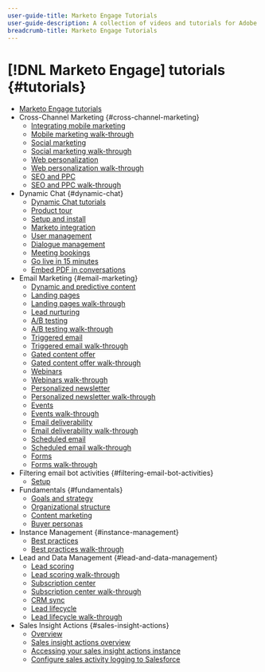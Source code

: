 ```yaml
---
user-guide-title: Marketo Engage Tutorials
user-guide-description: A collection of videos and tutorials for Adobe Marketo Engage.
breadcrumb-title: Marketo Engage Tutorials
---
```


# [!DNL Marketo Engage] tutorials {#tutorials}

+ [Marketo Engage tutorials](overview.md)
+ Cross-Channel Marketing {#cross-channel-marketing}
  + [Integrating mobile marketing](cross-channel-marketing/mobile-marketing-learn.md)
  + [Mobile marketing walk-through](cross-channel-marketing/mobile-marketing-watch.md)
  + [Social marketing](cross-channel-marketing/social-marketing-learn.md)
  + [Social marketing walk-through](cross-channel-marketing/social-marketing-watch.md)
  + [Web personalization](cross-channel-marketing/web-personalization-learn.md)
  + [Web personalization walk-through](cross-channel-marketing/web-personalization-watch.md)
  + [SEO and PPC](cross-channel-marketing/seo-and-ppc-learn.md)
  + [SEO and PPC walk-through](cross-channel-marketing/seo-and-ppc-watch.md)
+ Dynamic Chat {#dynamic-chat}
  + [Dynamic Chat tutorials](dynamic-chat/dynamic-chat-overview.md)
  + [Product tour](dynamic-chat/product-tour.md)
  + [Setup and install](dynamic-chat/setup.md)
  + [Marketo integration](dynamic-chat/marketo-integration.md)
  + [User management](dynamic-chat/user-management.md)
  + [Dialogue management](dynamic-chat/dialogue-management.md)
  + [Meeting bookings](dynamic-chat/meeting-booking.md)
  + [Go live in 15 minutes](dynamic-chat/go-live-in-15-minutes.md)
  + [Embed PDF in conversations](dynamic-chat/document-cloud-integration.md)
+ Email Marketing {#email-marketing}
  + [Dynamic and predictive content](email-marketing/dynamic-and-predictive-content-learn.md)
  + [Landing pages](email-marketing/landing-pages-learn.md)
  + [Landing pages walk-through](email-marketing/landing-pages-watch.md)
  + [Lead nurturing](email-marketing/lead-nuturing-learn.md)
  + [A/B testing](email-marketing/ab-testing-learn.md)
  + [A/B testing walk-through](email-marketing/ab-testing-watch.md)
  + [Triggered email](email-marketing/triggered-email-learn.md)
  + [Triggered email walk-through](email-marketing/triggered-email-watch.md)
  + [Gated content offer](email-marketing/gated-content-offer-learn.md)
  + [Gated content offer walk-through](email-marketing/gated-content-offer-watch.md)
  + [Webinars](email-marketing/webinar-learn.md)
  + [Webinars walk-through](email-marketing/webinar-watch.md)
  + [Personalized newsletter](email-marketing/personalized-newsletter-learn.md)
  + [Personalized newsletter walk-through](email-marketing/personalized-newsletter-watch.md)
  + [Events](email-marketing/events-learn.md)
  + [Events walk-through](email-marketing/events-watch.md)
  + [Email deliverability](email-marketing/email-deliverability-learn.md)
  + [Email deliverability walk-through](email-marketing/email-deliverability-watch.md)
  + [Scheduled email](email-marketing/scheduled-email-learn.md)
  + [Scheduled email walk-through](email-marketing/scheduled-email-watch.md)
  + [Forms](email-marketing/forms-learn.md)
  + [Forms walk-through](email-marketing/forms-watch.md)
+ Filtering email bot activities {#filtering-email-bot-activities}
  + [Setup](filtering-email-bot-activities/setup.md) 
+ Fundamentals {#fundamentals}
  + [Goals and strategy](fundamentals/goals-and-strategy-learn.md)
  + [Organizational structure](fundamentals/organizational-structure-learn.md)
  + [Content marketing](fundamentals/content-marketing-learn.md)
  + [Buyer personas](fundamentals/buyer-personas-learn.md)
+ Instance Management {#instance-management}
  + [Best practices](instance-management/best-practice-learn.md)   
  + [Best practices walk-through](instance-management/best-practice-watch.md)
+ Lead and Data Management {#lead-and-data-management}
  + [Lead scoring](lead-and-data-management/lead-scoring-learn.md) 
  + [Lead scoring walk-through](lead-and-data-management/lead-scoring-watch.md)
  + [Subscription center](lead-and-data-management/subscription-center-learn.md) 
  + [Subscription center walk-through](lead-and-data-management/subscription-center-watch.md) 
  + [CRM sync](lead-and-data-management/crm-sync-learn.md)
  + [Lead lifecycle](lead-and-data-management/lead-lifecycle-learn.md) 
  + [Lead lifecycle walk-through](lead-and-data-management/lead-lifecycle-watch.md)
+ Sales Insight Actions {#sales-insight-actions}
  + [Overview](sales-insight-actions/overview.md)
  + [Sales insight actions overview](sales-insight-actions/sales-insight-actions-overview.md)
  + [Accessing your sales insight actions instance](sales-insight-actions/accessing-your-sales-insight-actions-instance.md)
  + [Configure sales activity logging to Salesforce](sales-insight-actions/configure-sales-activity-logging-to-salesforce.md)
